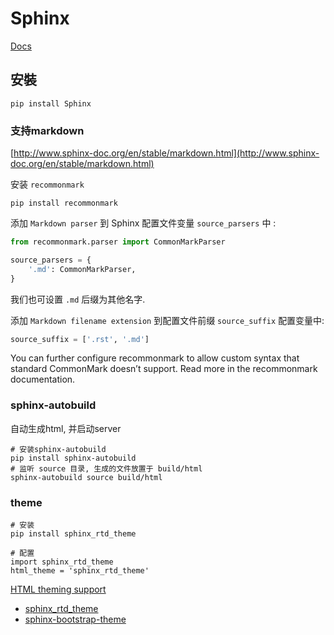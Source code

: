 # Sphinx

[Docs](http://www.sphinx-doc.org/en/1.4.8/contents.html)

## 安裝

```shell
pip install Sphinx
```

### 支持markdown

[http://www.sphinx-doc.org/en/stable/markdown.html](http://www.sphinx-doc.org/en/stable/markdown.html)

安装 `recommonmark`

```shell
pip install recommonmark
```

添加 `Markdown parser` 到 Sphinx 配置文件变量 `source_parsers` 中 :

```python
from recommonmark.parser import CommonMarkParser

source_parsers = {
    '.md': CommonMarkParser,
}
```

我们也可设置 `.md` 后缀为其他名字.

添加 `Markdown filename extension` 到配置文件前缀 `source_suffix` 配置变量中:

```python
source_suffix = ['.rst', '.md']
```

You can further configure recommonmark to allow custom syntax that standard CommonMark doesn’t support. Read more in the recommonmark documentation.

### sphinx-autobuild

自动生成html, 并启动server

```shell
# 安装sphinx-autobuild
pip install sphinx-autobuild
# 监听 source 目录, 生成的文件放置于 build/html
sphinx-autobuild source build/html
```

### theme

```shell
# 安装
pip install sphinx_rtd_theme

# 配置
import sphinx_rtd_theme
html_theme = 'sphinx_rtd_theme'
```

[HTML theming support](http://www.sphinx-doc.org/en/stable/theming.html)

- [sphinx_rtd_theme](https://pypi.python.org/pypi/sphinx_rtd_theme)
- [sphinx-bootstrap-theme](https://github.com/ryan-roemer/sphinx-bootstrap-theme)
